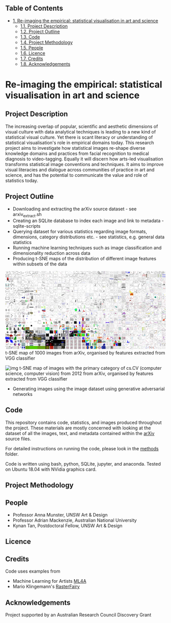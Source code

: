 <div id="table-of-contents">
<h2>Table of Contents</h2>
<div id="text-table-of-contents">
<ul>
<li><a href="#sec-1">1. Re-imaging the empirical: statistical visualisation in art and science</a>
<ul>
<li><a href="#sec-1-1">1.1. Project Description</a></li>
<li><a href="#sec-1-2">1.2. Project Outline</a></li>
<li><a href="#sec-1-3">1.3. Code</a></li>
<li><a href="#sec-1-4">1.4. Project Methodology</a></li>
<li><a href="#sec-1-5">1.5. People</a></li>
<li><a href="#sec-1-6">1.6. Licence</a></li>
<li><a href="#sec-1-7">1.7. Credits</a></li>
<li><a href="#sec-1-8">1.8. Acknowledgements</a></li>
</ul>
</li>
</ul>
</div>
</div>

# Re-imaging the empirical: statistical visualisation in art and science<a id="sec-1" name="sec-1"></a>

## Project Description<a id="sec-1-1" name="sec-1-1"></a>

The increasing overlap of popular, scientific and aesthetic dimensions of visual culture with data analytical techniques is leading to a new kind of statistical visual culture. Yet there is scant literacy or understanding of statistical visualisation's role in empirical domains today. This research project aims to investigate how statistical images re-shape diverse knowledge domains and practices from facial recognition to medical diagnosis to video-tagging. Equally it will discern how arts-led visualisation transforms statistical image conventions and techniques. It aims to improve visual literacies and dialogue across communities of practice in art and science, and has the
potential to communicate the value and role of statistics today.

## Project Outline<a id="sec-1-2" name="sec-1-2"></a>

-   Downloading and extracting the arXiv source dataset - see arxiv<sub>extract</sub>.sh
-   Creating an SQLite database to index each image and link to metadata - sqlite-scripts
-   Querying dataset for various statistics regarding image formats, dimensions, category distributions etc. - see statistics, e.g. general data statistics
-   Running machine learning techniques such as image classification and dimensionality reduction across data
-   Producing t-SNE maps of the distribution of different image features within subsets of the data

![img](figure/t-SNE/example-tSNE-grid-arxiv1001_1000.jpg "t-SNE map of 1000 images from arXiv, organised by features extracted from VGG classifier")
t-SNE map of 1000 images from arXiv, organised by features extracted from VGG classifier

![img](figure/t-SNE/tSNE_cuda_cs.CV_2012_n2000_p50_2019-06-18_16-35-11.png "t-SNE map of images with the primary category of cs.CV (computer science, computer vision) from 2012 from arXiv, organised by features extracted from VGG classifier")
t-SNE map of images with the primary category of cs.CV (computer science, computer vision) from 2012 from arXiv, organised by features extracted from VGG classifier

-   Generating images using the image dataset using generative adversarial networks

## Code<a id="sec-1-3" name="sec-1-3"></a>

This repository contains code, statistics, and images produced throughout the project. These materials are mostly concerned with looking at the dataset of all the images, text, and metadata contained within the [arXiv](arXiv.org) source files.

For detailed instructions on running the code, please look in the [methods](methods/) folder.

Code is written using bash, python, SQLite, jupyter, and anaconda. Tested on Ubuntu 18.04 with NVidia graphics card.

## Project Methodology<a id="sec-1-4" name="sec-1-4"></a>

## People<a id="sec-1-5" name="sec-1-5"></a>

-   Professor Anna Munster, UNSW Art & Design
-   Professor Adrian Mackenzie, Australian National University
-   Kynan Tan, Postdoctoral Fellow, UNSW Art & Design

## Licence<a id="sec-1-6" name="sec-1-6"></a>

## Credits<a id="sec-1-7" name="sec-1-7"></a>

Code uses examples from
-   Machine Learning for Artists [ML4A](https://ml4a.github.io)
-   Mario Klingemann's [RasterFairy](https://github.com/Quasimondo/RasterFairy)

## Acknowledgements<a id="sec-1-8" name="sec-1-8"></a>

Project supported by an Australian Research Council Discovery Grant